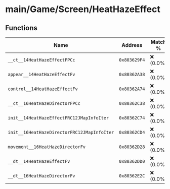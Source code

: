 # main/Game/Screen/HeatHazeEffect

## Functions

| Name | Address | Match % |
|------|---------|---------|
| `__ct__14HeatHazeEffectFPCc` | `0x803629F4` | :x: (0.0%) |
| `appear__14HeatHazeEffectFv` | `0x80362A38` | :x: (0.0%) |
| `control__14HeatHazeEffectFv` | `0x80362A74` | :x: (0.0%) |
| `__ct__16HeatHazeDirectorFPCc` | `0x80362C38` | :x: (0.0%) |
| `init__14HeatHazeEffectFRC12JMapInfoIter` | `0x80362C74` | :x: (0.0%) |
| `init__16HeatHazeDirectorFRC12JMapInfoIter` | `0x80362CD4` | :x: (0.0%) |
| `movement__16HeatHazeDirectorFv` | `0x80362D28` | :x: (0.0%) |
| `__dt__14HeatHazeEffectFv` | `0x80362DD0` | :x: (0.0%) |
| `__dt__16HeatHazeDirectorFv` | `0x80362E2C` | :x: (0.0%) |